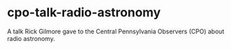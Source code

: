# cpo-talk-radio-astronomy
A talk Rick Gilmore gave to the Central Pennsylvania Observers (CPO) about radio astronomy.
